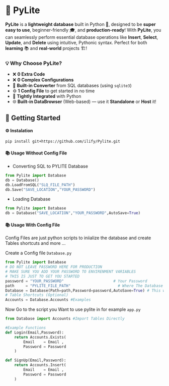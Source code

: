 # 🚀 **PyLite**

**PyLite** is a **lightweight database** built in Python 🐍, designed to be **super easy to use**, beginner-friendly 🎓, and **production-ready**! With **PyLite**, you can seamlessly perform essential database operations like **Insert**, **Select**, **Update**, and **Delete** using intuitive, Pythonic syntax. Perfect for both **learning** 📚 and **real-world** projects 🏗️!

### 💡 **Why Choose PyLite?**
- ❌ **0 Extra Code**
- ❌ **0 Complex Configurations**
- 🔄 **Built-in Converter** from SQL databases (using `sqlite3`)
- ⚙️ **1 Config File** to get started in no time
- 🧠 **Tightly Integrated** with Python
- 🌐 **Built-in DataBrowser** (Web-based) — use it **Standalone** or **Host** it!

## 🚀 **Getting Started**
#### ⚙️ Instalation


```bash
pip install git+https://github.com/ilify/Pylite.git
```

#### 📚 Usage Without Config File

* Converting SQL to PYLITE Database
```python
from Pylite import Database
db = Database()
db.LoadFromSQL("SLQ_FILE_PATH")
db.Save("SAVE_LOCATION","YOUR_PASSWORD")
```

* Loading Database
```python
from Pylite import Database
db = Database("SAVE_LOCATION","YOUR_PASSWORD",AutoSave=True)
```

#### 📚 Usage With Config File
Config Files are just python scripts to iniialize the database and create Tables shortcuts and more ...


Create a Config file `Database.py`


```python
from Pylite import Database
# DO NOT LEAVE PASSWORD HERE FOR PRODUCTION
# MAKE SURE YOU ADD YOUR PASSWORD TO ENVIRENMENT VARIABLES
# THIS IS JUST TO GET YOU STARTED
password = "YOUR_PASSWORD"                      # Your Password
path     = "PYLITE_FILE_PATH"                     # Where The Database is Loacated
Database = Database(Path=path,Password=password,AutoSave=True) # This will Connect to the database
# Table Shortcuts (Optional)
Accounts = Database.Accounts #Examples
```

Now Go to the script you Want to use pylite in for example `app.py`

```python
from Database import Accounts #Import Tables Directly

#Example Functions
def Login(Email,Password):
    return Accounts.Exists(
        Email    = Email ,
        Password = Password
    )

def SignUp(Email,Password):
    return Accounts.Insert(
        Email    = Email ,
        Password = Password
    )
```